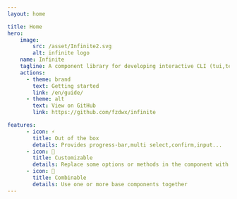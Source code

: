 ```yaml
---
layout: home

title: Home
hero:
    image:
        src: /asset/Infinite2.svg
        alt: infinite logo
    name: Infinite
    tagline: A component library for developing interactive CLI (tui,terminal) programs.
    actions:
      - theme: brand
        text: Getting started
        link: /en/guide/
      - theme: alt
        text: View on GitHub
        link: https://github.com/fzdwx/infinite

features:
      - icon: ⚡ 
        title: Out of the box
        details: Provides progress-bar,multi select,confirm,input...
      - icon: 🧬
        title: Customizable
        details: Replace some options or methods in the component with your own implementation
      - icon: 🌌
        title: Combinable
        details: Use one or more base components together
---
```


<style>
:root {
  --vp-home-hero-name-color: transparent;
  --vp-home-hero-name-background: -webkit-linear-gradient(120deg, #bd34fe, #41d1ff);
}
</style>